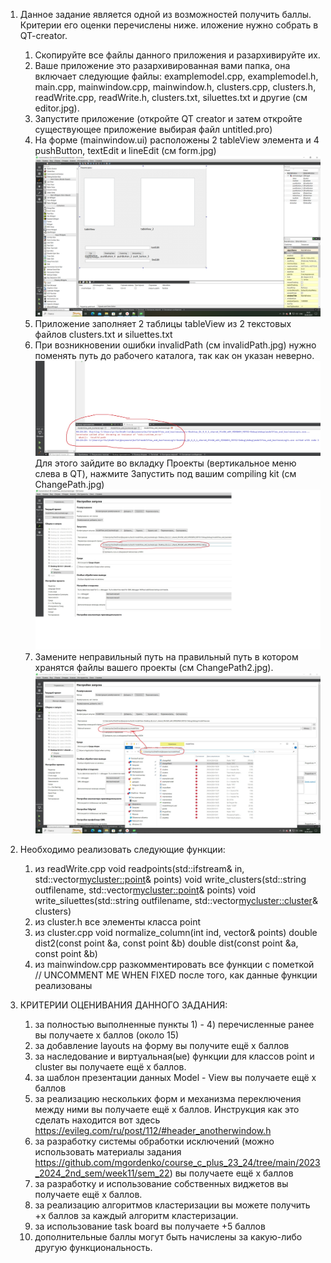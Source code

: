 1. Данное задание является одной из возможностей получить баллы. Критерии его оценки перечислены ниже. 
иложение нужно собрать в QT-creator.
    1) Скопируйте все файлы данного приложения и разархивируйте их.
    3) Ваше приложение это разархивированная вами папка, она включает следующие файлы: examplemodel.cpp, examplemodel.h, main.cpp, mainwindow.cpp, mainwindow.h, clusters.cpp, clusters.h, readWrite.cpp, readWrite.h, clusters.txt, siluettes.txt и другие (см editor.jpg).
    4) Запустите приложение (откройте QT creator и затем откройте существующее приложение выбирая файл untitled.pro)
    5) На форме (mainwindow.ui) расположены 2 tableView элемента и 4 pushButton, textEdit и lineEdit (см form.jpg)
![form](https://github.com/marymex/projectTask/blob/master/form.jpg)
    6) Приложение заполняет 2 таблицы tableView из 2 текстовых файлов clusters.txt и siluettes.txt
    7) При возникновении ошибки invalidPath (см invalidPath.jpg) нужно поменять путь до рабочего каталога, так как он указан неверно. 
![invalidPath](https://github.com/marymex/projectTask/blob/master/invalidPath.jpg)
    Для этого зайдите во вкладку Проекты (вертикальное меню слева в QT), нажмите Запустить под вашим compiling kit (см ChangePath.jpg)
![changePath](https://github.com/marymex/projectTask/blob/master/changePath.jpg)
    8) Замените неправильный путь на правильный путь в котором хранятся файлы вашего проекты (см ChangePath2.jpg).
![changePath2](https://github.com/marymex/projectTask/blob/master/changePath2.jpg)
  
2. Необходимо реализовать следующие функции:
    1) из readWrite.cpp
     void readpoints(std::ifstream& in, std::vector<mycluster::point>& points)
     void write_clusters(std::string outfilename, std::vector<mycluster::point>& points)
     void write_siluettes(std::string outfilename, std::vector<mycluster::cluster>& clusters)
    2) из cluster.h
     все элементы класса point
    3) из cluster.cpp
     void normalize_column(int ind, vector<point>& points)
     double dist2(const point &a, const point &b)
     double dist(const point &a, const point &b)
    4) из mainwindow.cpp
     разкомментировать все функции с пометкой //  UNCOMMENT ME WHEN FIXED после того, как данные функции реализованы


3. КРИТЕРИИ ОЦЕНИВАНИЯ ДАННОГО ЗАДАНИЯ:

    1) за полностью выполненные пункты 1) - 4) перечисленные ранее вы получаете x баллов (около 15)
    2) за добавление layouts на форму вы получите ещё x баллов
    4) за наследование и виртуальная(ые) функции для классов point и cluster вы получаете ещё x баллов.
    5) за шаблон презентации данных Model - View вы получаете ещё x баллов
    6) за реализацию нескольких форм и механизма переключения между ними вы получаете ещё x баллов. Инструкция как это сделать находится вот здесь https://evileg.com/ru/post/112/#header_anotherwindow.h
    7) за разработку системы обработки исключений (можно использовать материалы задания https://github.com/mgordenko/course_c_plus_23_24/tree/main/2023_2024_2nd_sem/week11/sem_22) вы получаете ещё x баллов
    8) за разработку и использование собственных виджетов вы получаете ещё x баллов.
    9) за реализацию алгоритмов кластеризации вы можете получить +x баллов за каждый алгоритм кластеризации.
    10) за использование task board вы получаете +5 баллов
    11) дополнительные баллы могут быть начислены за какую-либо другую функциональность. 


